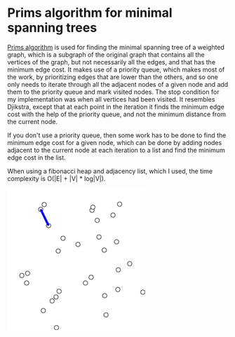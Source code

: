 # Prims algorithm for minimal spanning trees
[Prims algorithm](https://en.wikipedia.org/wiki/Prim%27s_algorithm) is used for finding the minimal spanning tree of a weighted graph, which is a subgraph of the original graph that contains all the vertices
of the graph, but not necessarily all the edges, and that has the minimum edge cost. It makes use of a priority queue, which makes most of the work, by prioritizing edges that are lower than the 
others, and so one only needs to iterate through all the adjacent nodes of a given node and add them to the priority queue and mark visited nodes. The stop condition for my implementation was when 
all vertices had been visited. It resembles Djikstra, except that at each point in the iteration it finds the minimum edge cost with the help of the priority queue, and not the minimum distance from 
the current node.

If you don't use a priority queue, then some work has to be done to find the minimum edge cost for a given node, which can be done by adding nodes adjacent to the current node at each 
iteration to a list and find the minimum edge cost in the list. 

When using a fibonacci heap and adjacency list, which I used, the time complexity is O(|E| + |V| * log|V|).

![Prims algorithm in process](PrimAlgDemo.gif)